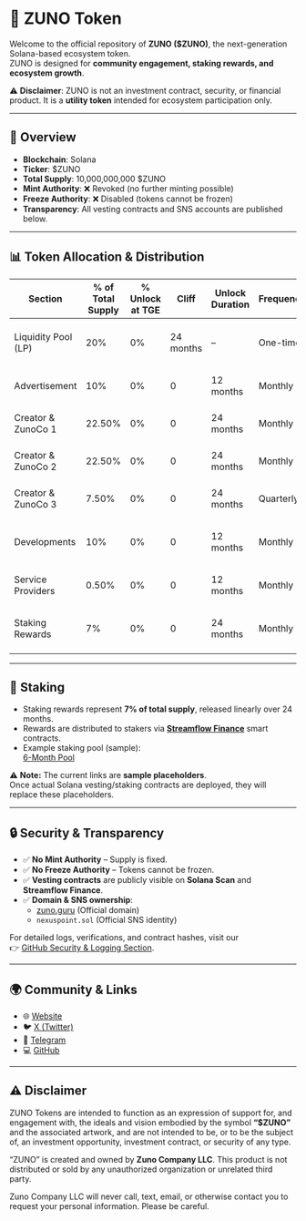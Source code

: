 # 🌌 ZUNO Token

Welcome to the official repository of **ZUNO ($ZUNO)**, the next-generation Solana-based ecosystem token.  
ZUNO is designed for **community engagement, staking rewards, and ecosystem growth**.  

⚠️ **Disclaimer**: ZUNO is not an investment contract, security, or financial product. It is a **utility token** intended for ecosystem participation only.  

---

## 📜 Overview

- **Blockchain**: Solana  
- **Ticker**: $ZUNO  
- **Total Supply**: 10,000,000,000 $ZUNO  
- **Mint Authority**: ❌ Revoked (no further minting possible)  
- **Freeze Authority**: ❌ Disabled (tokens cannot be frozen)  
- **Transparency**: All vesting contracts and SNS accounts are published below.  

---

## 📊 Token Allocation & Distribution

| Section              | % of Total Supply | % Unlock at TGE | Cliff       | Unlock Duration | Frequency | Notes                                                    | SNS                                                                                       | Vesting Contract                                                                 |
|-----------------------|-------------------|-----------------|-------------|-----------------|-----------|----------------------------------------------------------|-------------------------------------------------------------------------------------------|---------------------------------------------------------------------------------|
| Liquidity Pool (LP)  | 20%               | 0%              | 24 months   | –               | One-time  | LP tokens fully locked for 24 months, unlocked at once   | [lp_tokens.nexuspoint.sol](https://solscan.io/account/EXAMPLE1)                           | [Sample Solana Address](https://solscan.io/account/EXAMPLE2)                     |
| Advertisement        | 10%               | 0%              | 0           | 12 months       | Monthly   | Linear monthly unlock for campaign funding               | [treasury_adv.nexuspoint.sol](https://solscan.io/account/EXAMPLE3)                        | [Sample Solana Address](https://solscan.io/account/EXAMPLE4)                     |
| Creator & ZunoCo 1   | 22.50%            | 0%              | 0           | 24 months       | Monthly   | Linear monthly unlock for team/management                | [czc1.nexuspoint.sol](https://solscan.io/account/EXAMPLE5)                                | [Sample Solana Address](https://solscan.io/account/EXAMPLE6)                     |
| Creator & ZunoCo 2   | 22.50%            | 0%              | 0           | 24 months       | Monthly   | Linear monthly unlock for team/management                | [czc2.nexuspoint.sol](https://solscan.io/account/EXAMPLE7)                                | [Sample Solana Address](https://solscan.io/account/EXAMPLE8)                     |
| Creator & ZunoCo 3   | 7.50%             | 0%              | 0           | 24 months       | Quarterly   | Linear monthly unlock for team/management                | [czc3.nexuspoint.sol](https://solscan.io/account/BixWz3vsKcCoyi45BmYz8yyoFgCJDepxUFX249m5tiFq) | [Streamflow Contract](https://app.streamflow.finance/contract/solana/mainnet/f3rSPQKCwWtH4uN5qa7pMUchfi1xsijabmCJHiEbpim) |
| Developments         | 10%               | 0%              | 0           | 12 months       | Monthly   | Linear monthly unlock to align with project milestones   | [dev.nexuspoint.sol](https://solscan.io/account/EXAMPLE11)                               | [Sample Solana Address](https://solscan.io/account/EXAMPLE12)                    |
| Service Providers    | 0.50%             | 0%              | 0           | 12 months       | Monthly   | Linear monthly unlock for external services              | [service_provider.nexuspoint.sol](https://solscan.io/account/EXAMPLE13)                   | [Sample Solana Address](https://solscan.io/account/EXAMPLE14)                    |
| Staking Rewards      | 7%                | 0%              | 0           | 24 months       | Monthly   | Rewards distributed to stakers proportionally            | [staking_rewards.nexuspoint.sol](https://solscan.io/account/EXAMPLE15)                    | [Sample Solana Address](https://solscan.io/account/EXAMPLE16)                    |


---

## 🏦 Staking

- Staking rewards represent **7% of total supply**, released linearly over 24 months.  
- Rewards are distributed to stakers via **[Streamflow Finance](https://app.streamflow.finance/)** smart contracts.  
- Example staking pool (sample):  
  [6-Month Pool](https://app.streamflow.finance/staking/solana/mainnet/Cja9f8JFS6sTgBqSRZGBrA2HDbUj4MZUGdtRYruKTeJp)  

⚠️ **Note:** The current links are **sample placeholders**.  
Once actual Solana vesting/staking contracts are deployed, they will replace these placeholders.

---

## 🔒 Security & Transparency

- ✅ **No Mint Authority** – Supply is fixed.  
- ✅ **No Freeze Authority** – Tokens cannot be frozen.  
- ✅ **Vesting contracts** are publicly visible on **Solana Scan** and **Streamflow Finance**.  
- ✅ **Domain & SNS ownership**:  
  - [zuno.guru](https://zuno.guru) (Official domain)  
  - `nexuspoint.sol` (Official SNS identity)  

For detailed logs, verifications, and contract hashes, visit our  
👉 [GitHub Security & Logging Section](https://github.com/companyzuno/zuno).

---

## 🌍 Community & Links

- 🌐 [Website](https://zuno.guru)  
- 🐦 [X (Twitter)](https://x.com/zuno_guru)  
- 💬 [Telegram](https://t.me/)  
- 💻 [GitHub](https://github.com/companyzuno/zuno)  

---

## ⚠️ Disclaimer

ZUNO Tokens are intended to function as an expression of support for, and engagement with, the ideals and vision embodied by the symbol **“$ZUNO”** and the associated artwork, and are not intended to be, or to be the subject of, an investment opportunity, investment contract, or security of any type.  

“ZUNO” is created and owned by **Zuno Company LLC**. This product is not distributed or sold by any unauthorized organization or unrelated third party.  

Zuno Company LLC will never call, text, email, or otherwise contact you to request your personal information. Please be careful.  

